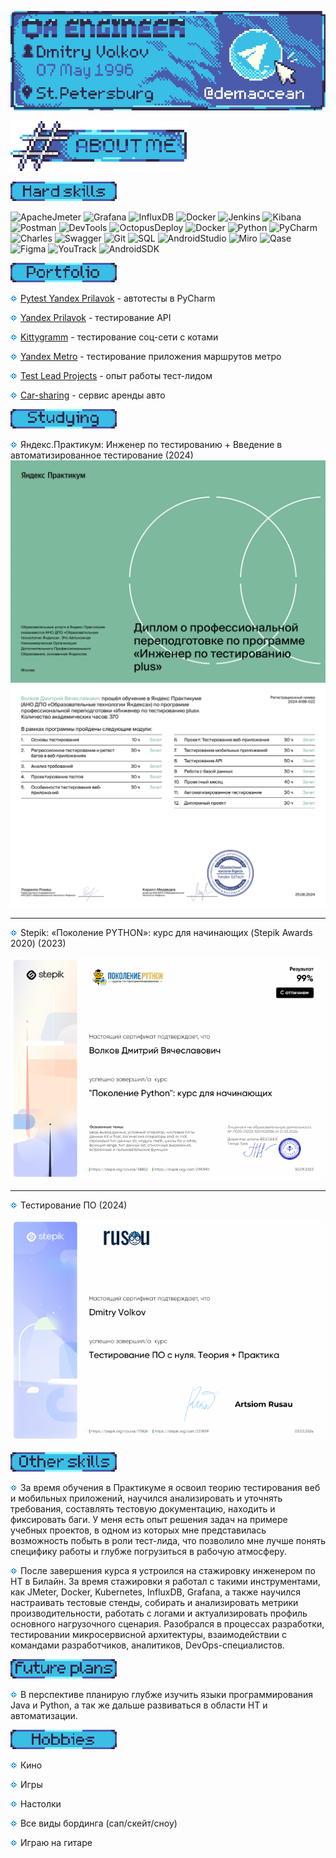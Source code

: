 [![Header](https://github.com/GorgeousTV/GorgeousTV/blob/main/Header/banner.png)](https://t.me/demaocean)

![About Me](https://github.com/GorgeousTV/GorgeousTV/blob/main/About_Me/aboutme.png)

![Hard skills](https://github.com/GorgeousTV/GorgeousTV/blob/main/Hard%20skills/pl2.png)

![ApacheJmeter](https://img.shields.io/badge/Jmeter-white?style=for-the-badge&logo=apachejmeter&logoColor=39bee6)
![Grafana](https://img.shields.io/badge/Grafana-white?style=for-the-badge&logo=grafana&logoColor=39bee6)
![InfluxDB](https://img.shields.io/badge/InfluxDB-white?style=for-the-badge&logo=InfluxDB&logoColor=39bee6)
![Docker](https://img.shields.io/badge/Docker-white?style=for-the-badge&logo=Docker&logoColor=39bee6)
![Jenkins](https://img.shields.io/badge/Jenkins-white?style=for-the-badge&logo=Jenkins&logoColor=39bee6)
![Kibana](https://img.shields.io/badge/Kibana-white?style=for-the-badge&logo=Kibana&logoColor=39bee6)
![Postman](https://img.shields.io/badge/Postman-white?style=for-the-badge&logo=postman&logoColor=39bee6)
![DevTools](https://img.shields.io/badge/DevTools-white?style=for-the-badge&logo=googlechrome&logoColor=39bee6)
![OctopusDeploy](https://img.shields.io/badge/Octopus-white?style=for-the-badge&logo=OctopusDeploy&logoColor=39bee6)
![Docker](https://img.shields.io/badge/Docker-white?style=for-the-badge&logo=Docker&logoColor=39bee6)
![Python](https://img.shields.io/badge/Python-white?style=for-the-badge&logo=python&logoColor=39bee6)
![PyCharm](https://img.shields.io/badge/PyCharm-white?style=for-the-badge&logo=pycharm&logoColor=39bee6)
![Charles](https://img.shields.io/badge/Charles-white?style=for-the-badge&logo=charles&logoColor=39bee6)
![Swagger](https://img.shields.io/badge/Swagger-white?style=for-the-badge&logo=swagger&logoColor=39bee6)
![Git](https://img.shields.io/badge/Git-white?style=for-the-badge&logo=git&logoColor=39bee6)
![SQL](https://img.shields.io/badge/sql-white?style=for-the-badge&logo=mysql&logoColor=39bee6)
![AndroidStudio](https://img.shields.io/badge/Android_Studio-white?style=for-the-badge&logo=AndroidStudio&logoColor=39bee6)
![Miro](https://img.shields.io/badge/Miro-white?style=for-the-badge&logo=miro&&logoColor=39bee6)
![Qase](https://img.shields.io/badge/Qase-white?style=for-the-badge&logo=qase&logoColor=39bee6)
![Figma](https://img.shields.io/badge/Figma-white?style=for-the-badge&logo=figma&logoColor=39bee6)
![YouTrack](https://img.shields.io/badge/YouTrack/Jira-white?style=for-the-badge&logo=jira&logoColor=39bee6)
![AndroidSDK](https://img.shields.io/badge/Android_Studio-white?style=for-the-badge&logo=androidstudio&logoColor=39bee6)


![Portfolio](https://github.com/GorgeousTV/GorgeousTV/blob/main/Portfolio/pl4.png)

![v2](https://github.com/GorgeousTV/GorgeousTV/blob/main/v2/v2.png) [Pytest Yandex Prilavok](https://github.com/GorgeousTV/Pytest-API-Yandex.Prilavok) - автотесты в PyCharm

![v2](https://github.com/GorgeousTV/GorgeousTV/blob/main/v2/v2.png) [Yandex Prilavok](https://github.com/GorgeousTV/Yandex-Prilavok) - тестирование API

![v2](https://github.com/GorgeousTV/GorgeousTV/blob/main/v2/v2.png) [Kittygramm](https://github.com/GorgeousTV/Kittygramm) - тестирование соц-сети с котами

![v2](https://github.com/GorgeousTV/GorgeousTV/blob/main/v2/v2.png) [Yandex Metro](https://github.com/GorgeousTV/Yandex-Metro) - тестирование приложения маршрутов метро

![v2](https://github.com/GorgeousTV/GorgeousTV/blob/main/v2/v2.png) [Test Lead Projects](https://github.com/GorgeousTV/Test-lead-project) - опыт работы тест-лидом

![v2](https://github.com/GorgeousTV/GorgeousTV/blob/main/v2/v2.png) [Car-sharing](https://github.com/GorgeousTV/Carsharing) - сервис аренды авто

![Studying](https://github.com/GorgeousTV/GorgeousTV/blob/main/Studying/pl5.png)

![v2](https://github.com/GorgeousTV/GorgeousTV/blob/main/v2/v2.png) Яндекс.Практикум: Инженер по тестированию + Введение в автоматизированное тестирование (2024)
![YANDEX](https://github.com/GorgeousTV/GorgeousTV/blob/main/Serts/Диплом_RU_Волков_2024-6188-022-1.png)
![YANDEX](https://github.com/GorgeousTV/GorgeousTV/blob/main/Serts/Диплом_RU_Волков_2024-6188-022-2.png)
____

![v2](https://github.com/GorgeousTV/GorgeousTV/blob/main/v2/v2.png)  Stepik: «Поколение PYTHON»: курс для начинающих (Stepik Awards 2020) (2023)

![PYTHON](https://github.com/GorgeousTV/GorgeousTV/blob/main/Serts/a30dc17e23ebefccd1c7c32915a3ed4173ecc9f5.png)
____

![v2](https://github.com/GorgeousTV/GorgeousTV/blob/main/v2/v2.png) Тестирование ПО (2024)

![QA_MANUAL](https://github.com/GorgeousTV/GorgeousTV/blob/main/Serts/8676ee771f910122c74ac80d40ae26f2435fe4e4.png)

![Other skills](https://github.com/GorgeousTV/GorgeousTV/blob/main/Other%20skills/pl3.png)

![v2](https://github.com/GorgeousTV/GorgeousTV/blob/main/v2/v2.png) За время обучения в Практикуме я освоил теорию тестирования веб и мобильных приложений, научился анализировать и уточнять требования, составлять тестовую документацию, находить и фиксировать баги.
У меня есть опыт решения задач на примере учебных проектов, в одном из которых мне представилась возможность побыть в роли тест-лида, что позволило мне лучше понять специфику работы и глубже погрузиться в рабочую атмосферу.

![v2](https://github.com/GorgeousTV/GorgeousTV/blob/main/v2/v2.png) После завершения курса я устроился на стажировку инженером по НТ в Билайн. За время стажировки я работал с такими инструментами, как JMeter, Docker, Kubernetes, InfluxDB, Grafana, а также научился настраивать тестовые стенды, собирать и анализировать метрики производительности, работать с логами и актуализировать профиль основного нагрузочного сценария. Разобрался в процессах разработки, тестировании микросервисной архитектуры, взаимодействии с командами разработчиков, аналитиков, DevOps-специалистов. 

![Future plans](https://github.com/GorgeousTV/GorgeousTV/blob/main/Future%20plans/pl6.png)

![v2](https://github.com/GorgeousTV/GorgeousTV/blob/main/v2/v2.png) В перспективе планирую глубже изучить языки программирования Java и Python, а так же дальше развиваться в области НТ и автоматизации.

![Hobbies](https://github.com/GorgeousTV/GorgeousTV/blob/main/Hobbies/pl7.png)

![v2](https://github.com/GorgeousTV/GorgeousTV/blob/main/v2/v2.png) Кино

![v2](https://github.com/GorgeousTV/GorgeousTV/blob/main/v2/v2.png) Игры

![v2](https://github.com/GorgeousTV/GorgeousTV/blob/main/v2/v2.png) Настолки

![v2](https://github.com/GorgeousTV/GorgeousTV/blob/main/v2/v2.png) Все виды бординга (сап/скейт/сноу)

![v2](https://github.com/GorgeousTV/GorgeousTV/blob/main/v2/v2.png) Играю на гитаре
